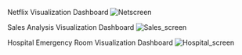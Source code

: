 Netflix Visualization Dashboard
![Netscreen](https://github.com/user-attachments/assets/ca2e67f3-d757-4b94-9eb4-a2a283aa0a1a)

Sales Analysis Visualization Dashboard
![Sales_screen](https://github.com/user-attachments/assets/a4f0ba02-9134-45c0-8ee7-6f8512e9f53f)

Hospital Emergency Room Visualization Dashboard
![Hospital_screen](https://github.com/user-attachments/assets/a5cccd21-ed57-49fe-9cd6-99c7c6a06396)

